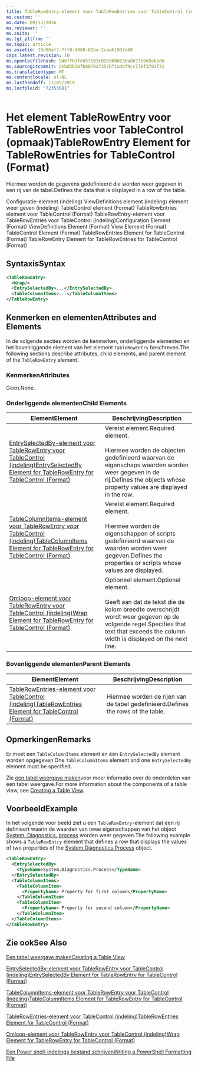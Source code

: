 ```yaml
---
title: TableRowEntry-element voor TableRowEntries voor TableControl (indeling) | Microsoft Docs
ms.custom: ''
ms.date: 09/13/2016
ms.reviewer: ''
ms.suite: ''
ms.tgt_pltfrm: ''
ms.topic: article
ms.assetid: 18d86af7-7ff9-4968-81be-2caa61937d49
caps.latest.revision: 10
ms.openlocfilehash: 946ffb3fe857503c02b9000238a86775969abbd6
ms.sourcegitcommit: debd2b38fb8070a7357bf1a4bf9cc736f3702f31
ms.translationtype: MT
ms.contentlocale: nl-NL
ms.lasthandoff: 12/05/2019
ms.locfileid: "72353681"
---
```

# <a name="tablerowentry-element-for-tablerowentries-for-tablecontrol-format"></a><span data-ttu-id="e8fad-102">Het element TableRowEntry voor TableRowEntries voor TableControl (opmaak)</span><span class="sxs-lookup"><span data-stu-id="e8fad-102">TableRowEntry Element for TableRowEntries for TableControl (Format)</span></span>

<span data-ttu-id="e8fad-103">Hiermee worden de gegevens gedefinieerd die worden weer gegeven in een rij van de tabel.</span><span class="sxs-lookup"><span data-stu-id="e8fad-103">Defines the data that is displayed in a row of the table.</span></span>

<span data-ttu-id="e8fad-104">Configuratie-element (indeling) ViewDefinitions element (indeling) element weer geven (indeling) TableControl element (Format) TableRowEntries element voor TableControl (Format) TableRowEntry-element voor TableRowEntries voor TableControl (indeling)</span><span class="sxs-lookup"><span data-stu-id="e8fad-104">Configuration Element (Format) ViewDefinitions Element (Format) View Element (Format) TableControl Element (Format) TableRowEntries Element for TableControl (Format) TableRowEntry Element for TableRowEntries for TableControl (Format)</span></span>

## <a name="syntax"></a><span data-ttu-id="e8fad-105">Syntaxis</span><span class="sxs-lookup"><span data-stu-id="e8fad-105">Syntax</span></span>

```xml
<TableRowEntry>
  <Wrap/>
  <EntrySelectedBy>...</EntrySelectedBy>
  <TableColumnItems>...</TableColumnItems>
</TableRowEntry>
```

## <a name="attributes-and-elements"></a><span data-ttu-id="e8fad-106">Kenmerken en elementen</span><span class="sxs-lookup"><span data-stu-id="e8fad-106">Attributes and Elements</span></span>

<span data-ttu-id="e8fad-107">In de volgende secties worden de kenmerken, onderliggende elementen en het bovenliggende element van het element `TableRowEntry` beschreven.</span><span class="sxs-lookup"><span data-stu-id="e8fad-107">The following sections describe attributes, child elements, and parent element of the `TableRowEntry` element.</span></span>

### <a name="attributes"></a><span data-ttu-id="e8fad-108">Kenmerken</span><span class="sxs-lookup"><span data-stu-id="e8fad-108">Attributes</span></span>

<span data-ttu-id="e8fad-109">Geen.</span><span class="sxs-lookup"><span data-stu-id="e8fad-109">None.</span></span>

### <a name="child-elements"></a><span data-ttu-id="e8fad-110">Onderliggende elementen</span><span class="sxs-lookup"><span data-stu-id="e8fad-110">Child Elements</span></span>

|<span data-ttu-id="e8fad-111">Element</span><span class="sxs-lookup"><span data-stu-id="e8fad-111">Element</span></span>|<span data-ttu-id="e8fad-112">Beschrijving</span><span class="sxs-lookup"><span data-stu-id="e8fad-112">Description</span></span>|
|-------------|-----------------|
|[<span data-ttu-id="e8fad-113">EntrySelectedBy-element voor TableRowEntry voor TableControl (indeling)</span><span class="sxs-lookup"><span data-stu-id="e8fad-113">EntrySelectedBy Element for TableRowEntry for TableControl (Format)</span></span>](./entryselectedby-element-for-tablerowentry-for-tablecontrol-format.md)|<span data-ttu-id="e8fad-114">Vereist element.</span><span class="sxs-lookup"><span data-stu-id="e8fad-114">Required element.</span></span><br /><br /> <span data-ttu-id="e8fad-115">Hiermee worden de objecten gedefinieerd waarvan de eigenschaps waarden worden weer gegeven in de rij.</span><span class="sxs-lookup"><span data-stu-id="e8fad-115">Defines the objects whose property values are displayed in the row.</span></span>|
|[<span data-ttu-id="e8fad-116">TableColumnItems-element voor TableRowEntry voor TableControl (indeling)</span><span class="sxs-lookup"><span data-stu-id="e8fad-116">TableColumnItems Element for TableRowEntry for TableControl (Format)</span></span>](./tablecolumnitems-element-for-tablerowentry-for-tablecontrol-format.md)|<span data-ttu-id="e8fad-117">Vereist element.</span><span class="sxs-lookup"><span data-stu-id="e8fad-117">Required element.</span></span><br /><br /> <span data-ttu-id="e8fad-118">Hiermee worden de eigenschappen of scripts gedefinieerd waarvan de waarden worden weer gegeven.</span><span class="sxs-lookup"><span data-stu-id="e8fad-118">Defines the properties or scripts whose values are displayed.</span></span>|
|[<span data-ttu-id="e8fad-119">Omloop-element voor TableRowEntry voor TableControl (indeling)</span><span class="sxs-lookup"><span data-stu-id="e8fad-119">Wrap Element for TableRowEntry for TableControl (Format)</span></span>](./wrap-element-for-tablerowentry-for-tablecontrol-format.md)|<span data-ttu-id="e8fad-120">Optioneel element.</span><span class="sxs-lookup"><span data-stu-id="e8fad-120">Optional element.</span></span><br /><br /> <span data-ttu-id="e8fad-121">Geeft aan dat de tekst die de kolom breedte overschrijdt wordt weer gegeven op de volgende regel.</span><span class="sxs-lookup"><span data-stu-id="e8fad-121">Specifies that text that exceeds the column width is displayed on the next line.</span></span>|

### <a name="parent-elements"></a><span data-ttu-id="e8fad-122">Bovenliggende elementen</span><span class="sxs-lookup"><span data-stu-id="e8fad-122">Parent Elements</span></span>

|<span data-ttu-id="e8fad-123">Element</span><span class="sxs-lookup"><span data-stu-id="e8fad-123">Element</span></span>|<span data-ttu-id="e8fad-124">Beschrijving</span><span class="sxs-lookup"><span data-stu-id="e8fad-124">Description</span></span>|
|-------------|-----------------|
|[<span data-ttu-id="e8fad-125">TableRowEntries-element voor TableControl (indeling)</span><span class="sxs-lookup"><span data-stu-id="e8fad-125">TableRowEntries Element for TableControl (Format)</span></span>](./tablerowentries-element-for-tablecontrol-format.md)|<span data-ttu-id="e8fad-126">Hiermee worden de rijen van de tabel gedefinieerd.</span><span class="sxs-lookup"><span data-stu-id="e8fad-126">Defines the rows of the table.</span></span>|

## <a name="remarks"></a><span data-ttu-id="e8fad-127">Opmerkingen</span><span class="sxs-lookup"><span data-stu-id="e8fad-127">Remarks</span></span>

<span data-ttu-id="e8fad-128">Er moet een `TableColumnItems` element en één `EntrySelectedBy` element worden opgegeven.</span><span class="sxs-lookup"><span data-stu-id="e8fad-128">One `TableColumnItems` element and one `EntrySelectedBy` element must be specified.</span></span>

<span data-ttu-id="e8fad-129">Zie [een tabel weergave maken](./creating-a-table-view.md)voor meer informatie over de onderdelen van een tabel weergave.</span><span class="sxs-lookup"><span data-stu-id="e8fad-129">For more information about the components of a table view, see [Creating a Table View](./creating-a-table-view.md).</span></span>

## <a name="example"></a><span data-ttu-id="e8fad-130">Voorbeeld</span><span class="sxs-lookup"><span data-stu-id="e8fad-130">Example</span></span>

<span data-ttu-id="e8fad-131">In het volgende voor beeld ziet u een `TableRowEntry`-element dat een rij definieert waarin de waarden van twee eigenschappen van het object [System. Diagnostics. process](/dotnet/api/System.Diagnostics.Process) worden weer gegeven.</span><span class="sxs-lookup"><span data-stu-id="e8fad-131">The following example shows a `TableRowEntry` element that defines a row that displays the values of two properties of the [System.Diagnostics.Process](/dotnet/api/System.Diagnostics.Process) object.</span></span>

```xml
<TableRowEntry>
  <EntrySelectedBy>
    <TypeName>System.Diagnostics.Process</TypeName>
  </EntrySelectedBy>
  <TableColumnItems>
    <TableColumnItem>
      <PropertyName> Property for first column</PropertyName>
    </TableColumnItem>
    <TableColumnItem>
      <PropertyName> Property for second column</PropertyName>
    </TableColumnItem>
  </TableColumnItems>
</TableRowEntry>
```

## <a name="see-also"></a><span data-ttu-id="e8fad-132">Zie ook</span><span class="sxs-lookup"><span data-stu-id="e8fad-132">See Also</span></span>

[<span data-ttu-id="e8fad-133">Een tabel weergave maken</span><span class="sxs-lookup"><span data-stu-id="e8fad-133">Creating a Table View</span></span>](./creating-a-table-view.md)

[<span data-ttu-id="e8fad-134">EntrySelectedBy-element voor TableRowEntry voor TableControl (indeling)</span><span class="sxs-lookup"><span data-stu-id="e8fad-134">EntrySelectedBy Element for TableRowEntry for TableControl (Format)</span></span>](./entryselectedby-element-for-tablerowentry-for-tablecontrol-format.md)

[<span data-ttu-id="e8fad-135">TableColumnItems-element voor TableRowEntry voor TableControl (indeling)</span><span class="sxs-lookup"><span data-stu-id="e8fad-135">TableColumnItems Element for TableRowEntry for TableControl (Format)</span></span>](./tablecolumnitems-element-for-tablerowentry-for-tablecontrol-format.md)

[<span data-ttu-id="e8fad-136">TableRowEntries-element voor TableControl (indeling)</span><span class="sxs-lookup"><span data-stu-id="e8fad-136">TableRowEntries Element for TableControl (Format)</span></span>](./tablerowentries-element-for-tablecontrol-format.md)

[<span data-ttu-id="e8fad-137">Omloop-element voor TableRowEntry voor TableControl (indeling)</span><span class="sxs-lookup"><span data-stu-id="e8fad-137">Wrap Element for TableRowEntry for TableControl (Format)</span></span>](./wrap-element-for-tablerowentry-for-tablecontrol-format.md)

[<span data-ttu-id="e8fad-138">Een Power shell-indelings bestand schrijven</span><span class="sxs-lookup"><span data-stu-id="e8fad-138">Writing a PowerShell Formatting File</span></span>](./writing-a-powershell-formatting-file.md)
